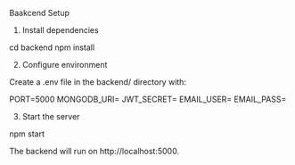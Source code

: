 Baakcend Setup
1. Install dependencies

cd backend
npm install

2. Configure environment

Create a .env file in the backend/ directory with:

PORT=5000
MONGODB_URI=<your-mongodb-uri>
JWT_SECRET=<your-jwt-secret>
EMAIL_USER=<your-email>
EMAIL_PASS=<your-email-password>

3. Start the server

npm start

The backend will run on http://localhost:5000.